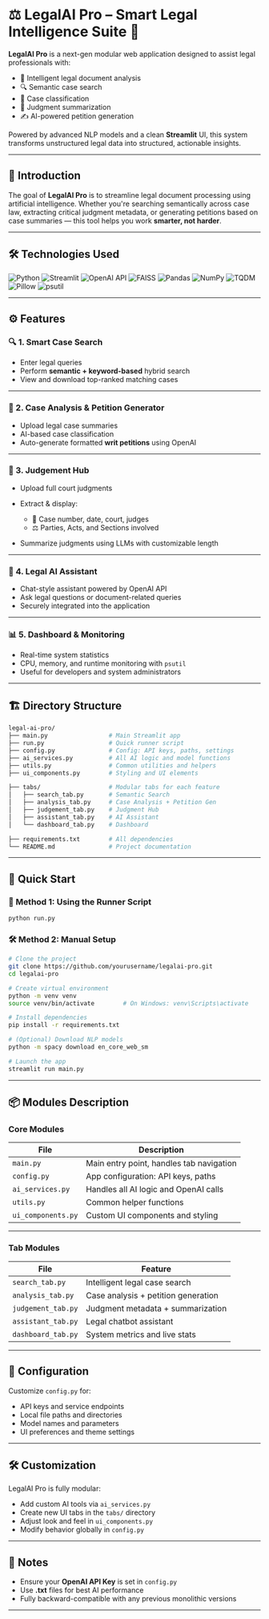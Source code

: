 # ⚖️ LegalAI Pro – Smart Legal Intelligence Suite 🚀

**LegalAI Pro** is a next-gen modular web application designed to assist legal professionals with:

* 🧠 Intelligent legal document analysis
* 🔍 Semantic case search
* 📂 Case classification
* 🧾 Judgment summarization
* ✍️ AI-powered petition generation

Powered by advanced NLP models and a clean **Streamlit** UI, this system transforms unstructured legal data into structured, actionable insights.

---

## 📝 Introduction

The goal of **LegalAI Pro** is to streamline legal document processing using artificial intelligence.
Whether you're searching semantically across case law, extracting critical judgment metadata, or generating petitions based on case summaries — this tool helps you work **smarter, not harder**.

---

## 🛠️ Technologies Used

![Python](https://img.shields.io/badge/python-3670A0?style=for-the-badge\&logo=python\&logoColor=ffdd54)
![Streamlit](https://img.shields.io/static/v1?style=for-the-badge\&message=Streamlit\&color=FF4B4B\&logo=Streamlit\&logoColor=FFFFFF\&label=)
![OpenAI API](https://img.shields.io/badge/OpenAI_API-10a37f?style=for-the-badge\&logo=openai\&logoColor=white)
![FAISS](https://img.shields.io/badge/FAISS-323330?style=for-the-badge\&logoColor=white)
![Pandas](https://img.shields.io/badge/Pandas-150458?style=for-the-badge\&logo=pandas\&logoColor=white)
![NumPy](https://img.shields.io/badge/Numpy-013243?style=for-the-badge\&logo=numpy\&logoColor=white)
![TQDM](https://img.shields.io/badge/TQDM-blue?style=for-the-badge)
![Pillow](https://img.shields.io/badge/Pillow-316192?style=for-the-badge)
![psutil](https://img.shields.io/badge/psutil-FFD43B?style=for-the-badge\&logo=python\&logoColor=black)

---

## ⚙️ Features

### 🔍 1. Smart Case Search

* Enter legal queries
* Perform **semantic + keyword-based** hybrid search
* View and download top-ranked matching cases
---
### 🧠 2. Case Analysis & Petition Generator

* Upload legal case summaries
* AI-based case classification
* Auto-generate formatted **writ petitions** using OpenAI
---
### 🧾 3. Judgement Hub

* Upload full court judgments
* Extract & display:

  * 📌 Case number, date, court, judges
  * ⚖️ Parties, Acts, and Sections involved
* Summarize judgments using LLMs with customizable length
---
### 🤖 4. Legal AI Assistant

* Chat-style assistant powered by OpenAI API
* Ask legal questions or document-related queries
* Securely integrated into the application
---
### 📊 5. Dashboard & Monitoring

* Real-time system statistics
* CPU, memory, and runtime monitoring with `psutil`
* Useful for developers and system administrators
---

## 🏗️ Directory Structure

```bash
legal-ai-pro/
├── main.py                 # Main Streamlit app
├── run.py                  # Quick runner script
├── config.py               # Config: API keys, paths, settings
├── ai_services.py          # All AI logic and model functions
├── utils.py                # Common utilities and helpers
├── ui_components.py        # Styling and UI elements

├── tabs/                   # Modular tabs for each feature
│   ├── search_tab.py       # Semantic Search
│   ├── analysis_tab.py     # Case Analysis + Petition Gen
│   ├── judgement_tab.py    # Judgment Hub
│   ├── assistant_tab.py    # AI Assistant
│   └── dashboard_tab.py    # Dashboard

├── requirements.txt        # All dependencies
└── README.md               # Project documentation
```

---

## 🚀 Quick Start

### 🔧 Method 1: Using the Runner Script

```bash
python run.py
```

### 🛠️ Method 2: Manual Setup

```bash
# Clone the project
git clone https://github.com/yourusername/legalai-pro.git
cd legalai-pro

# Create virtual environment
python -m venv venv
source venv/bin/activate        # On Windows: venv\Scripts\activate

# Install dependencies
pip install -r requirements.txt

# (Optional) Download NLP models
python -m spacy download en_core_web_sm

# Launch the app
streamlit run main.py
```

---

## 📦 Modules Description

### Core Modules

| File               | Description                              |
| ------------------ | ---------------------------------------- |
| `main.py`          | Main entry point, handles tab navigation |
| `config.py`        | App configuration: API keys, paths       |
| `ai_services.py`   | Handles all AI logic and OpenAI calls    |
| `utils.py`         | Common helper functions                  |
| `ui_components.py` | Custom UI components and styling         |

---

### Tab Modules

| File               | Feature                             |
| ------------------ | ----------------------------------- |
| `search_tab.py`    | Intelligent legal case search       |
| `analysis_tab.py`  | Case analysis + petition generation |
| `judgement_tab.py` | Judgment metadata + summarization   |
| `assistant_tab.py` | Legal chatbot assistant             |
| `dashboard_tab.py` | System metrics and live stats       |

---

## 🔧 Configuration

Customize `config.py` for:

* API keys and service endpoints
* Local file paths and directories
* Model names and parameters
* UI preferences and theme settings

---

## 🛠️ Customization

LegalAI Pro is fully modular:

* Add custom AI tools via `ai_services.py`
* Create new UI tabs in the `tabs/` directory
* Adjust look and feel in `ui_components.py`
* Modify behavior globally in `config.py`

---

## 📝 Notes

* Ensure your **OpenAI API Key** is set in `config.py`
* Use **.txt** files for best AI performance
* Fully backward-compatible with any previous monolithic versions

---

